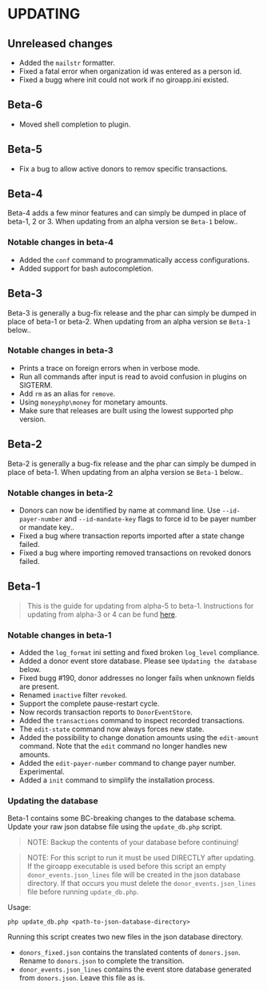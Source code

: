 # UPDATING

## Unreleased changes

* Added the `mailstr` formatter.
* Fixed a fatal error when organization id was entered as a person id.
* Fixed a bugg where init could not work if no giroapp.ini existed.

## Beta-6

* Moved shell completion to plugin.

## Beta-5

* Fix a bug to allow active donors to remov specific transactions.

## Beta-4

Beta-4 adds a few minor features and can simply be dumped in place of beta-1, 2
or 3. When updating from an alpha version se `Beta-1` below..

### Notable changes in beta-4

* Added the `conf` command to programmatically access configurations.
* Added support for bash autocompletion.

## Beta-3

Beta-3 is generally a bug-fix release and the phar can simply be dumped in place
of beta-1 or beta-2. When updating from an alpha version se `Beta-1` below..

### Notable changes in beta-3

* Prints a trace on foreign errors when in verbose mode.
* Run all commands after input is read to avoid confusion in plugins on SIGTERM.
* Add `rm` as an alias for `remove`.
* Using `moneyphp\money` for monetary amounts.
* Make sure that releases are built using the lowest supported php version.

## Beta-2

Beta-2 is generally a bug-fix release and the phar can simply be dumped in place
of beta-1. When updating from an alpha version se `Beta-1` below..

### Notable changes in beta-2

* Donors can now be identified by name at command line. Use `--id-payer-number`
  and `--id-mandate-key` flags to force id to be payer number or mandate key..
* Fixed a bug where transaction reports imported after a state change failed.
* Fixed a bug where importing removed transactions on revoked donors failed.

## Beta-1

> This is the guide for updating from alpha-5 to beta-1. Instructions for updating
> from alpha-3 or 4 can be fund [here](https://github.com/byrokrat/giroapp/blob/1.0.0-alpha5/UPDATING.md).

### Notable changes in beta-1

* Added the `log_format` ini setting and fixed broken `log_level` compliance.
* Added a donor event store database. Please see `Updating the database` below.
* Fixed bugg #190, donor addresses no longer fails when unknown fields are present.
* Renamed `inactive` filter `revoked`.
* Support the complete pause-restart cycle.
* Now records transaction reports to `DonorEventStore`.
* Added the `transactions` command to inspect recorded transactions.
* The `edit-state` command now always forces new state.
* Added the possibility to change donation amounts using the `edit-amount` command.
  Note that the `edit` command no longer handles new amounts.
* Added the `edit-payer-number` command to change payer number. Experimental.
* Added a `init` command to simplify the installation process.

### Updating the database

Beta-1 contains some BC-breaking changes to the database schema. Update your raw
json databse file using the `update_db.php` script.

> NOTE: Backup the contents of your database before continuing!

> NOTE: For this script to run it must be used DIRECTLY after updating. If the
> giroapp executable is used before this script an empty `donor_events.json_lines`
> file will be created in the json database directory. If that occurs you must
> delete the `donor_events.json_lines` file before running `update_db.php`.

Usage:

```shell
php update_db.php <path-to-json-database-directory>
```

Running this script creates two new files in the json database directory.

* `donors_fixed.json` contains the translated contents of `donors.json`. Rename to
  `donors.json` to complete the transition.
* `donor_events.json_lines` contains the event store database generated from `donors.json`.
  Leave this file as is.
